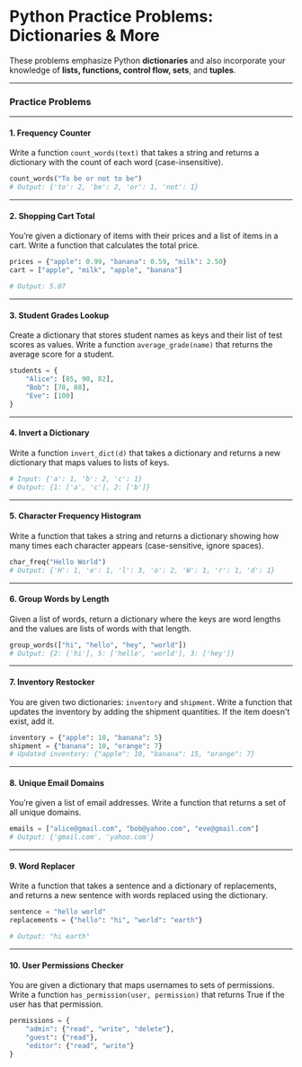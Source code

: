 
# Python Practice Problems: Dictionaries & More

These problems emphasize Python **dictionaries** and also incorporate your knowledge of **lists, functions, control flow, sets**, and **tuples**.

---

### Practice Problems

---

#### 1. Frequency Counter
Write a function `count_words(text)` that takes a string and returns a dictionary with the count of each word (case-insensitive).

```python
count_words("To be or not to be")
# Output: {'to': 2, 'be': 2, 'or': 1, 'not': 1}
```

---

#### 2. Shopping Cart Total
You’re given a dictionary of items with their prices and a list of items in a cart. Write a function that calculates the total price.

```python
prices = {"apple": 0.99, "banana": 0.59, "milk": 2.50}
cart = ["apple", "milk", "apple", "banana"]

# Output: 5.07
```

---

#### 3. Student Grades Lookup
Create a dictionary that stores student names as keys and their list of test scores as values. Write a function `average_grade(name)` that returns the average score for a student.

```python
students = {
    "Alice": [85, 90, 82],
    "Bob": [78, 88],
    "Eve": [100]
}
```

---

#### 4. Invert a Dictionary
Write a function `invert_dict(d)` that takes a dictionary and returns a new dictionary that maps values to lists of keys.

```python
# Input: {'a': 1, 'b': 2, 'c': 1}
# Output: {1: ['a', 'c'], 2: ['b']}
```

---

#### 5. Character Frequency Histogram
Write a function that takes a string and returns a dictionary showing how many times each character appears (case-sensitive, ignore spaces).

```python
char_freq("Hello World")
# Output: {'H': 1, 'e': 1, 'l': 3, 'o': 2, 'W': 1, 'r': 1, 'd': 1}
```

---

#### 6. Group Words by Length
Given a list of words, return a dictionary where the keys are word lengths and the values are lists of words with that length.

```python
group_words(["hi", "hello", "hey", "world"])
# Output: {2: ['hi'], 5: ['hello', 'world'], 3: ['hey']}
```

---

#### 7. Inventory Restocker
You are given two dictionaries: `inventory` and `shipment`. Write a function that updates the inventory by adding the shipment quantities. If the item doesn't exist, add it.

```python
inventory = {"apple": 10, "banana": 5}
shipment = {"banana": 10, "orange": 7}
# Updated inventory: {"apple": 10, "banana": 15, "orange": 7}
```

---

#### 8. Unique Email Domains
You’re given a list of email addresses. Write a function that returns a set of all unique domains.

```python
emails = ["alice@gmail.com", "bob@yahoo.com", "eve@gmail.com"]
# Output: {'gmail.com', 'yahoo.com'}
```

---

#### 9. Word Replacer
Write a function that takes a sentence and a dictionary of replacements, and returns a new sentence with words replaced using the dictionary.

```python
sentence = "hello world"
replacements = {"hello": "hi", "world": "earth"}

# Output: "hi earth"
```

---

#### 10. User Permissions Checker
You are given a dictionary that maps usernames to sets of permissions. Write a function `has_permission(user, permission)` that returns True if the user has that permission.

```python
permissions = {
    "admin": {"read", "write", "delete"},
    "guest": {"read"},
    "editor": {"read", "write"}
}
```
